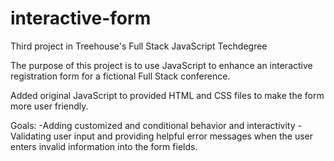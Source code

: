 # interactive-form
Third project in Treehouse's Full Stack JavaScript Techdegree

The purpose of this project is to use JavaScript to enhance an interactive registration form for a fictional Full Stack conference.

Added original JavaScript to provided HTML and CSS files to make the form more user friendly.


Goals:
-Adding customized and conditional behavior and interactivity
-Validating user input and providing helpful error messages when the user enters invalid information into the form fields.
